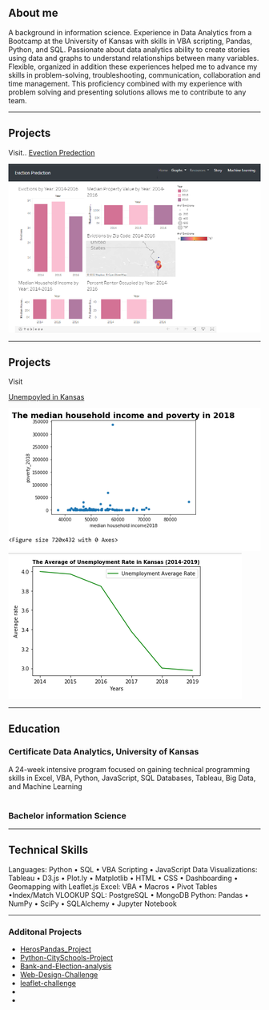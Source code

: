 ## About me
A background in information science. Experience in Data Analytics from a Bootcamp at the University of Kansas with skills in VBA scripting, Pandas, Python, and SQL. 
Passionate about data analytics ability to create stories using data and graphs to understand relationships between many variables. Flexible, organized in addition these experiences helped me to advance my skills in problem-solving, troubleshooting, communication, collaboration and time management. This proficiency combined with my experience with problem solving and presenting solutions allows me to contribute to any team.


_______________________________

## Projects 

Visit..
[Evection Predection](https://mercygriffin.github.io/EvictionPrediction/dashboard.html)

<img src="image/evection.PNG">

-------------------------------

## Projects

Visit

[Unempoyled in Kansas]()

<img src="image/pover5.PNG">

<img src="image/rate.PNG">

____________


## Education
### Certificate Data Analytics, University of Kansas
A 24-week intensive program focused on gaining technical programming skills in Excel, VBA, Python, JavaScript, SQL Databases, Tableau, Big Data, and Machine Learning
<br><br>

### Bachelor information Science 

---

## Technical Skills
Languages: Python • SQL • VBA Scripting • JavaScript 
Data Visualizations: Tableau • D3.js • Plot.ly • Matplotlib • HTML • CSS • Dashboarding • Geomapping with Leaflet.js
Excel: VBA • Macros • Pivot Tables •Index/Match VLOOKUP
SQL: PostgreSQL • MongoDB
Python: Pandas • NumPy • SciPy • SQLAlchemy • Jupyter Notebook

---

### Additonal Projects

- [HerosPandas_Project](https://github.com/areejhum/HerosPandas_Project)
- [Python-CitySchools-Project](https://github.com/areejhum/Python-CitySchools-Project)
- [Bank-and-Election-analysis](https://github.com/areejhum/Bank-and-Election-analysis)
- [Web-Design-Challenge](https://github.com/areejhum/Web-Design-Challenge)
- [leaflet-challenge](https://github.com/areejhum/leaflet-challenge/tree/master/Leaflet-Step-1)
- 
- 


